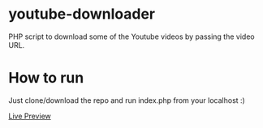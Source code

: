 # youtube-downloader
PHP script to download some of the Youtube videos by passing the video URL.
# How to run
Just clone/download the repo and run index.php from your localhost :)

<a href="http://feofex.com/ytd/" target="_blank">Live Preview</a>

